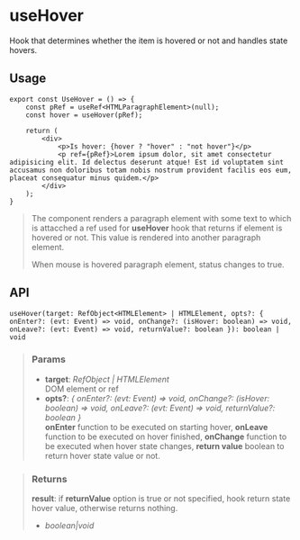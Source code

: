 # useHover
Hook that determines whether the item is hovered or not and handles state hovers.

## Usage

```tsx
export const UseHover = () => {
	const pRef = useRef<HTMLParagraphElement>(null);
	const hover = useHover(pRef);

	return (
		<div>
			<p>Is hover: {hover ? "hover" : "not hover"}</p>
			<p ref={pRef}>Lorem ipsum dolor, sit amet consectetur adipisicing elit. Id delectus deserunt atque! Est id voluptatem sint accusamus non doloribus totam nobis nostrum provident facilis eos eum, placeat consequatur minus quidem.</p>
		</div>
	);
}
```

> The component renders a paragraph element with some text to which is attacched a ref used for __useHover__ hook that returns if element is hovered or not. This value is rendered into another paragraph element.
> 
> When mouse is hovered paragraph element, status changes to true.


## API

```tsx
useHover(target: RefObject<HTMLElement> | HTMLElement, opts?: { onEnter?: (evt: Event) => void, onChange?: (isHover: boolean) => void, onLeave?: (evt: Event) => void, returnValue?: boolean }): boolean | void 
```

> ### Params
>
> - __target__: _RefObject<HTMLElement> | HTMLElement_  
DOM element or ref
> - __opts?__: _{ onEnter?: (evt: Event) => void, onChange?: (isHover: boolean) => void, onLeave?: (evt: Event) => void, returnValue?: boolean }_  
__onEnter__ function to be executed on starting hover, __onLeave__ function to be executed on hover finished, __onChange__ function to be executed when hover state changes, __return value__ boolean to return hover state value or not.
>

> ### Returns
>
> __result__: if __returnValue__ option is true or not specified, hook return state hover value, otherwise returns nothing.
> - _boolean|void_  
>